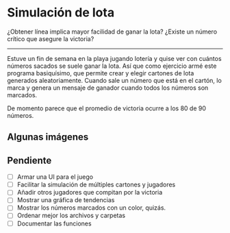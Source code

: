# Simulación de lota

¿Obtener línea implica mayor facilidad de ganar la lota? ¿Existe un número crítico que asegure la victoria?

---

Estuve un fin de semana en la playa jugando lotería y quise ver con cuántos números sacados se suele ganar la lota. Así que como ejercicio armé este programa basiquísimo, que permite crear y elegir cartones de lota generados aleatoriamente. Cuando sale un número que está en el cartón, lo marca y genera un mensaje de ganador cuando todos los números son marcados. 

De momento parece que el promedio de victoria ocurre a los 80 de 90 números. 

## Algunas imágenes

## Pendiente

- [ ]  Armar una UI para el juego
- [ ]  Facilitar la simulación de múltiples cartones y jugadores
- [ ]  Añadir otros jugadores que compitan por la victoria
- [ ]  Mostrar una gráfica de tendencias
- [ ]  Mostrar los números marcados con un color, quizás.
- [ ]  Ordenar mejor los archivos y carpetas
- [ ]  Documentar las funciones